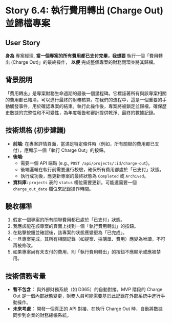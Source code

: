 # Story 6.4: 執行費用轉出 (Charge Out) 並歸檔專案

## User Story

**身為** 專案經理,
**當一個專案的所有費用都已支付完畢，我想要** 執行一個「費用轉出 (Charge Out)」的最終操作，
**以便** 完成整個專案的財務閉環並將其歸檔。

## 背景說明
「費用轉出」是專案財務生命週期的最後一個里程碑。它標誌著所有與該專案相關的費用都已結清，可以進行最終的財務核算。在我們的流程中，這是一個重要的手動觸發事件，用於確認專案的結束。執行此操作後，專案將被鎖定並歸檔，確保歷史數據的完整性和不可變性，為年度報告和審計提供乾淨、最終的數據記錄。

## 技術規格 (初步建議)
*   **前端:** 在專案詳情頁面，當滿足特定條件時（例如，所有關聯的費用都已支付），應顯示一個「執行 Charge Out」的按鈕。
*   **後端:**
    *   需要一個 API 端點 (e.g., `POST /api/projects/:id/charge-out`)。
    *   後端邏輯在執行前需要進行校驗，確保所有費用都處於「已支付」狀態。
    *   執行成功後，應更新專案的最終狀態為 `Completed` 或 `Archived`。
*   **資料庫:** `projects` 表的 `status` 欄位需要更新。可能還需要一個 `charge_out_date` 欄位來記錄操作時間。

## 驗收標準
1.  假定一個專案的所有關聯費用都已處於「已支付」狀態。
2.  我應該能在該專案的頁面上找到一個「執行費用轉出」的按鈕。
3.  在點擊按鈕並確認後，該專案的狀態應變更為「已完成」。
4.  一旦專案完成，其所有相關記錄（如提案、採購單、費用）應變為唯讀，不可再被修改。
5.  如果專案尚有未支付的費用，則「執行費用轉出」的按鈕不應顯示或應被禁用。

## 技術債務考量
*   **暫不包含：** 與外部財務系統（如 D365）的自動對接。MVP 階段的 Charge Out 是一個內部狀態變更，財務人員可能需要基於此記錄在外部系統中進行手動操作。
*   **未來考慮：** 開發一個真正的 API 對接，在執行 Charge Out 時，自動將數據同步到企業的財務總帳系統。
